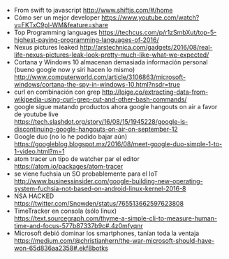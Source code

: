 - From swift to javascript http://www.shiftjs.com/#/home
- Cómo ser un mejor developer https://www.youtube.com/watch?v=FKTxC9pl-WM&feature=share
- Top Programming languages https://techcus.com/p/r1zSmbXut/top-5-highest-paying-programming-languages-of-2016/
- Nexus pictures leaked http://arstechnica.com/gadgets/2016/08/real-life-nexus-pictures-leak-look-pretty-much-like-what-we-expected/
- Cortana y Windows 10 almacenan demasiada información personal (bueno google now y siri hacen lo mismo) http://www.computerworld.com/article/3106863/microsoft-windows/cortana-the-spy-in-windows-10.html?nsdr=true
- curl en combinación con grep http://loige.co/extracting-data-from-wikipedia-using-curl-grep-cut-and-other-bash-commands/
- google sigue matando productos ahora google hangouts on air a favor de youtube live https://tech.slashdot.org/story/16/08/15/1945228/google-is-discontinuing-google-hangouts-on-air-on-september-12
- Google duo (no lo he podido bajar aún) https://googleblog.blogspot.mx/2016/08/meet-google-duo-simple-1-to-1-video.html?m=1
- atom tracer un tipo de watcher par el editor https://atom.io/packages/atom-tracer
- se viene fuchsia un SO probablemente para el IoT http://www.businessinsider.com/google-building-new-operating-system-fuchsia-not-based-on-android-linux-kernel-2016-8
- NSA HACKED https://twitter.com/Snowden/status/765513662597623808
- TimeTracker en consola (sólo linux) https://text.sourcegraph.com/thyme-a-simple-cli-to-measure-human-time-and-focus-577b87337b9c#.4z0mfyqnr
- Microsoft debió dominar los smartphones, tanían toda la ventaja https://medium.com/@christianhern/the-war-microsoft-should-have-won-65d836aa2358#.ekf8botks
